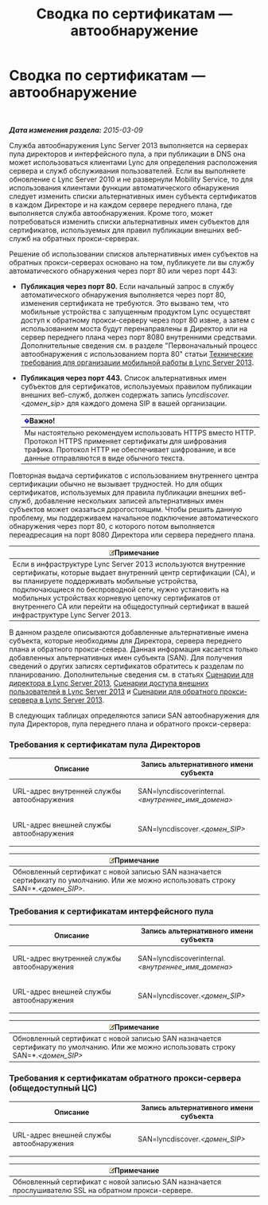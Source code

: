 ﻿---
title: Сводка по сертификатам — автообнаружение
TOCTitle: Сводка по сертификатам — автообнаружение
ms:assetid: 16ac96bb-882a-4141-b75c-9530637548d9
ms:mtpsurl: https://technet.microsoft.com/ru-ru/library/JJ945616(v=OCS.15)
ms:contentKeyID: 52058168
ms.date: 05/19/2016
mtps_version: v=OCS.15
ms.translationtype: HT
---

# Сводка по сертификатам — автообнаружение

 

_**Дата изменения раздела:** 2015-03-09_

Служба автообнаружения Lync Server 2013 выполняется на серверах пула директоров и интерфейсного пула, а при публикации в DNS она может использоваться клиентами Lync для определения расположения сервера и служб обслуживания пользователей. Если вы выполняете обновление с Lync Server 2010 и не развернули Mobility Service, то для использования клиентами функции автоматического обнаружения следует изменить списки альтернативных имен субъекта сертификатов в каждом Директоре и на каждом сервере переднего плана, где выполняется служба автообнаружения. Кроме того, может потребоваться изменить списки альтернативных имен субъектов для сертификатов, используемых для правил публикации внешних веб-служб на обратных прокси-серверах.

Решение об использовании списков альтернативных имен субъектов на обратных прокси-серверах основано на том, публикуете ли вы службу автоматического обнаружения через порт 80 или через порт 443:

  - **Публикация через порт 80.** Если начальный запрос в службу автоматического обнаружения выполняется через порт 80, изменения сертификата не требуются. Это вызвано тем, что мобильные устройства с запущенным продуктом Lync осуществят доступ к обратному прокси-серверу через порт 80 извне, а затем с использованием моста будут перенаправлены в Директор или на сервер переднего плана через порт 8080 внутренними средствами. Дополнительные сведения см. в разделе "Первоначальный процесс автообнаружения с использованием порта 80" статьи [Технические требования для организации мобильной работы в Lync Server 2013](lync-server-2013-technical-requirements-for-mobility.md).

  - **Публикация через порт 443.** Список альтернативных имен субъектов для сертификатов, используемых правилом публикации внешних веб-служб, должен содержать запись *lyncdiscover.\<домен\_sip\>* для каждого домена SIP в вашей организации.
    
    <table>
    <thead>
    <tr class="header">
    <th><img src="images/JJ618369.important(OCS.15).gif" title="important" alt="important" />Важно!</th>
    </tr>
    </thead>
    <tbody>
    <tr class="odd">
    <td>Мы настоятельно рекомендуем использовать HTTPS вместо HTTP. Протокол HTTPS применяет сертификаты для шифрования трафика. Протокол HTTP не обеспечивает шифрование, и все данные отправляются в виде обычного текста.</td>
    </tr>
    </tbody>
    </table>


Повторная выдача сертификатов с использованием внутреннего центра сертификации обычно не вызывает трудностей. Но для общих сертификатов, используемых для правила публикации внешних веб-служб, добавление нескольких записей альтернативных имен субъектов может оказаться дорогостоящим. Чтобы решить данную проблему, мы поддерживаем начальное подключение автоматического обнаружения через порт 80, с которого потом выполняется переадресация на порт 8080 Директора или сервера переднего плана.

<table>
<thead>
<tr class="header">
<th><img src="images/Gg398412.note(OCS.15).gif" title="note" alt="note" />Примечание</th>
</tr>
</thead>
<tbody>
<tr class="odd">
<td>Если в инфраструктуре Lync Server 2013 используются внутренние сертификаты, которые выдает внутренний центр сертификации (CA), и вы планируете поддерживать мобильные устройства, подключающиеся по беспроводной сети, нужно установить на мобильных устройствах корневую цепочку сертификатов от внутреннего CA или перейти на общедоступный сертификат в вашей инфраструктуре Lync Server 2013.</td>
</tr>
</tbody>
</table>


В данном разделе описываются добавленные альтернативные имена субъекта, которые необходимы для Директора, сервера переднего плана и обратного прокси-севера. Данная информация касается только добавленных альтернативных имен субъекта (SAN). Для получения сведений о других записях сертификатов обратитесь к разделам по планированию. Дополнительные сведения см. в статьях [Сценарии для директора в Lync Server 2013](lync-server-2013-scenarios-for-the-director.md), [Сценарии доступа внешних пользователей в Lync Server 2013](lync-server-2013-scenarios-for-external-user-access.md) и [Сценарии для обратного прокси-сервера в Lync Server 2013](lync-server-2013-scenarios-for-reverse-proxy.md).

В следующих таблицах определяются записи SAN автообнаружения для пула Директоров, пула переднего плана и обратного прокси-сервера:

### Требования к сертификатам пула Директоров

<table>
<colgroup>
<col style="width: 50%" />
<col style="width: 50%" />
</colgroup>
<thead>
<tr class="header">
<th>Описание</th>
<th>Запись альтернативного имени субъекта</th>
</tr>
</thead>
<tbody>
<tr class="odd">
<td><p>URL-адрес внутренней службы автообнаружения</p></td>
<td><p>SAN=lyncdiscoverinternal.<em>&lt;внутреннее_имя_домена&gt;</em></p></td>
</tr>
<tr class="even">
<td><p>URL-адрес внешней службы автообнаружения</p></td>
<td><p>SAN=lyncdiscover.<em>&lt;домен_SIP&gt;</em></p></td>
</tr>
</tbody>
</table>


<table>
<thead>
<tr class="header">
<th><img src="images/Gg398412.note(OCS.15).gif" title="note" alt="note" />Примечание</th>
</tr>
</thead>
<tbody>
<tr class="odd">
<td>Обновленный сертификат с новой записью SAN назначается сертификату по умолчанию. Или же можно использовать строку SAN=*.<em>&lt;домен_SIP&gt;</em>.</td>
</tr>
</tbody>
</table>


### Требования к сертификатам интерфейсного пула

<table>
<colgroup>
<col style="width: 50%" />
<col style="width: 50%" />
</colgroup>
<thead>
<tr class="header">
<th>Описание</th>
<th>Запись альтернативного имени субъекта</th>
</tr>
</thead>
<tbody>
<tr class="odd">
<td><p>URL-адрес внутренней службы автообнаружения</p></td>
<td><p>SAN=lyncdiscoverinternal.<em>&lt;внутреннее_имя_домена&gt;</em></p></td>
</tr>
<tr class="even">
<td><p>URL-адрес внешней службы автообнаружения</p></td>
<td><p>SAN=lyncdiscover.<em>&lt;домен_SIP&gt;</em></p></td>
</tr>
</tbody>
</table>


<table>
<thead>
<tr class="header">
<th><img src="images/Gg398412.note(OCS.15).gif" title="note" alt="note" />Примечание</th>
</tr>
</thead>
<tbody>
<tr class="odd">
<td>Обновленный сертификат с новой записью SAN назначается сертификату по умолчанию. Или же можно использовать строку SAN=*.<em>&lt;домен_SIP&gt;</em></td>
</tr>
</tbody>
</table>


### Требования к сертификатам обратного прокси-сервера (общедоступный ЦС)

<table>
<colgroup>
<col style="width: 50%" />
<col style="width: 50%" />
</colgroup>
<thead>
<tr class="header">
<th>Описание</th>
<th>Запись альтернативного имени субъекта</th>
</tr>
</thead>
<tbody>
<tr class="odd">
<td><p>URL-адрес внешней службы автообнаружения</p></td>
<td><p>SAN=lyncdiscover.<em>&lt;домен_SIP&gt;</em></p></td>
</tr>
</tbody>
</table>


<table>
<thead>
<tr class="header">
<th><img src="images/Gg398412.note(OCS.15).gif" title="note" alt="note" />Примечание</th>
</tr>
</thead>
<tbody>
<tr class="odd">
<td>Обновленный сертификат с новой записью SAN назначается прослушивателю SSL на обратном прокси-сервере.</td>
</tr>
</tbody>
</table>

